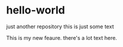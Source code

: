 # hello-world
just another repository
this is just some text

This is my new feaure. there's a lot text here.
